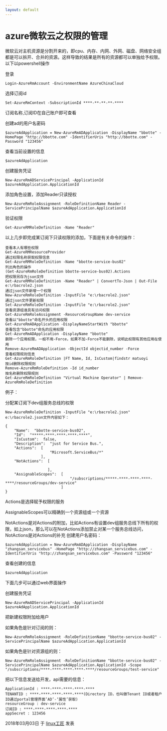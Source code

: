 ```yaml
---
layout: default
---
```


# azure微软云之权限的管理

微软云对主机资源是分割开来的，即cpu、内存、内网、外网、磁盘、网络安全组都是可以拆开、合并的资源。这样导致的结果是所有的资源都可以单独给予权限。以下以powershell操作

登录

```
Login-AzureRmAccount -EnvironmentName AzureChinaCloud
```

选择订阅id

```
Set-AzureRmContext -SubscriptionId ****-**-**-**-****
```

订阅名称,订阅ID在自己账户即可查看

创建ad的用户名密码

```
$azureAdApplication = New-AzureRmADApplication -DisplayName "bbotte" -HomePage "http://bbotte.com" -IdentifierUris "http://bbotte.com" -Password "123456"
```

查看当前设置的信息

```
$azureAdApplication
```

创建服务凭证

```
New-AzureRmADServicePrincipal -ApplicationId $azureAdApplication.ApplicationId
```

添加角色设置，添加Reader只读授权

```
New-AzureRmRoleAssignment -RoleDefinitionName Reader -ServicePrincipalName $azureAdApplication.ApplicationId
```

验证权限

```
Get-AzureRMRoleDefinition -Name "Reader"
```

以上几步即完成某订阅下只读权限的添加，下面是有关命令的操作：

```
查看本人有哪些权限
Get-AzureRMResourceProvider
通过权限名称获取权限信息
Get-AzureRMRoleDefinition -Name "bbotte-service-bus02"
列出角色的操作
(Get-AzureRmRoleDefinition bbotte-service-bus02).Actions
把权限另存为json文件
Get-AzureRMRoleDefinition -Name "Reader" | ConvertTo-Json | Out-File e:\rbacrole2.json
通过json文件新增一个权限
New-AzureRmRoleDefinition -InputFile "e:\rbacrole2.json"
通过json文件更新权限
Set-AzureRmRoleDefinition -InputFile "e:\rbacrole2.json"
查看资源组谁具有访问权限
Get-AzureRmRoleAssignment -ResourceGroupName dev-service
查看以"bbotte"命名开头的应用权限
Get-AzureRmADApplication -DisplayNameStartWith "bbotte"
查看包含"bbotte"命名的应用权限
Get-AzureRmADApplication -DisplayName "bbotte"
删除一个应用权限，一般不用-Force，如果不加-Force不能删除，说明此权限有其他应用在使用
Remove-AzureRmADApplication -ObjectId objectid_number -Force
查看权限规则信息
Get-AzureRmRoleDefinition |FT Name, Id, IsCustom|findstr matuoyi
按id删除权限规则
Remove-AzureRmRoleDefinition -Id id_number
按名称删除权限规则
Get-AzureRmRoleDefinition "Virtual Machine Operator" | Remove-AzureRmRoleDefinition
```

例子：

分配某订阅下dev组服务总线的权限

```
New-AzureRmRoleDefinition -InputFile "e:\rbacrole2.json"
e:\rbacrole2.json文件内容如下：
 
{
    "Name":  "bbotte-service-bus02",
    "Id":  "*****-****-****-****-****",
    "IsCustom":  false,
    "Description":  "just for Service Bus.",
    "Actions":  [
                    "Microsoft.ServiceBus/*"
                ],
    "NotActions":  [
 
                   ],
    "AssignableScopes":  [
                             "/subscriptions/*****-****-****-****-****/resourceGroups/dev-service"
                         ]
}
```

Actions是选择赋予权限的服务

AssignableScopes可以精确到一个资源组或一个资源

NotActions是对Actions的附加，比如Actions有设置dev组服务总线下所有的权限，如上json，那么可以在NotActions添加禁止对某一个服务总线访问，NotActions是对Actions的补充
创建用户名密码：

```
$azureAdApplication = New-AzureRmADApplication -DisplayName "zhangsan_servicebus" -HomePage "http://zhangsan_servicebus.com" -IdentifierUris "http://zhangsan_servicebus.com" -Password "123456"
```

查看创建的信息

```
$azureAdApplication
```

下面几步可以通过web界面操作

创建服务凭证

```
New-AzureRmADServicePrincipal -ApplicationId $azureAdApplication.ApplicationId
```

把新建权限附加给用户

如果角色是针对订阅的则：

```
New-AzureRmRoleAssignment -RoleDefinitionName "bbotte-service-bus02" -ServicePrincipalName $azureAdApplication.ApplicationId
```

如果角色是针对资源组的则：

```
New-AzureRmRoleAssignment -RoleDefinitionName "bbotte-service-bus02" -ServicePrincipalName $azureAdApplication.ApplicationId -Scope "/subscriptions/****-****-****-****-****/resourceGroups/test-service"
```

把以下信息发送给开发，api需要的信息：

```
ApplicationId : ****-****-****-****-****
TENANTID : ****-****-****-****-****(Directory ID，也叫做Tenant ID或者租户ID通过portal管理界面’AD’-‘属性’获取)
resourceGroup : dev-service
订阅ID : ****-****-****-****-****
appSecret : 123456
```

2018年03月03日 于 [linux工匠](http://www.bbotte.com/) 发表